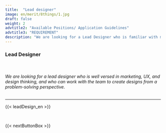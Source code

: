 ```yaml
---
title:  "Lead designer"
image: en/merit/8things/1.jpg
draft: false
weight: 2
advtitle2: "Available Positions/ Application Guidelines"
advtitle3: "REQUIREMENT"
description: "We are looking for a Lead Designer who is familiar with marketing, UX, and design thinking, and can work with the team to create designs from a problem-solving perspective."
---
```


### **Lead Designer**
&nbsp;
###### We are looking for a lead designer who is well versed in marketing, UX, and design thinking, and who can work with the team to create designs from a problem-solving perspective.
---
{{< leadDesign_en >}}

&nbsp;

{{< nextButtonBox >}}

